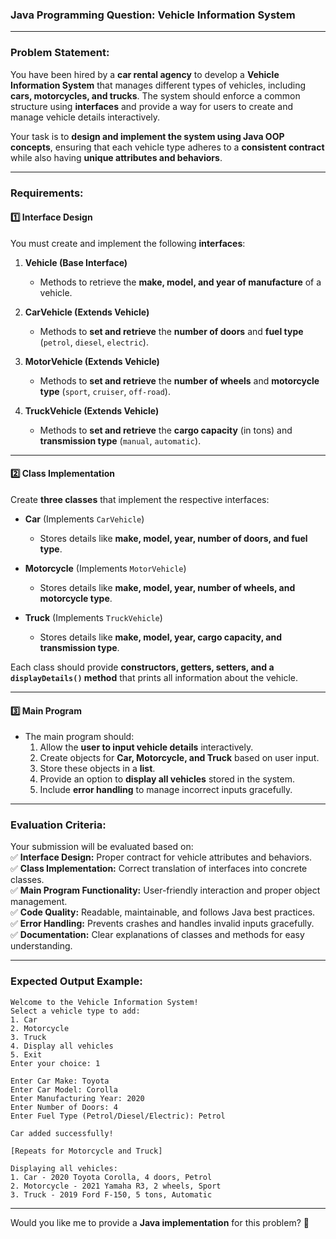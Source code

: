 ### **Java Programming Question: Vehicle Information System**  

---
  
### **Problem Statement:**  
You have been hired by a **car rental agency** to develop a **Vehicle Information System** that manages different types of vehicles, including **cars, motorcycles, and trucks**. The system should enforce a common structure using **interfaces** and provide a way for users to create and manage vehicle details interactively.  

Your task is to **design and implement the system using Java OOP concepts**, ensuring that each vehicle type adheres to a **consistent contract** while also having **unique attributes and behaviors**.  

---
  
### **Requirements:**
  
#### **1️⃣ Interface Design**  
You must create and implement the following **interfaces**:  

1. **Vehicle (Base Interface)**  
   - Methods to retrieve the **make, model, and year of manufacture** of a vehicle.  
     
2. **CarVehicle (Extends Vehicle)**  
   - Methods to **set and retrieve** the **number of doors** and **fuel type** (`petrol`, `diesel`, `electric`).  

3. **MotorVehicle (Extends Vehicle)**  
   - Methods to **set and retrieve** the **number of wheels** and **motorcycle type** (`sport`, `cruiser`, `off-road`).  

4. **TruckVehicle (Extends Vehicle)**  
   - Methods to **set and retrieve** the **cargo capacity** (in tons) and **transmission type** (`manual`, `automatic`).  

---
  
#### **2️⃣ Class Implementation**
  
Create **three classes** that implement the respective interfaces:  

- **Car** (Implements `CarVehicle`)  
  - Stores details like **make, model, year, number of doors, and fuel type**.  

- **Motorcycle** (Implements `MotorVehicle`)  
  - Stores details like **make, model, year, number of wheels, and motorcycle type**.  

- **Truck** (Implements `TruckVehicle`)  
  - Stores details like **make, model, year, cargo capacity, and transmission type**.  

Each class should provide **constructors, getters, setters, and a `displayDetails()` method** that prints all information about the vehicle.  

---
  
#### **3️⃣ Main Program**
  
- The main program should:
  1. Allow the **user to input vehicle details** interactively.  
  2. Create objects for **Car, Motorcycle, and Truck** based on user input.  
  3. Store these objects in a **list**.  
  4. Provide an option to **display all vehicles** stored in the system.  
  5. Include **error handling** to manage incorrect inputs gracefully.  

---
  
### **Evaluation Criteria:**  
Your submission will be evaluated based on:  
✅ **Interface Design:** Proper contract for vehicle attributes and behaviors.  
✅ **Class Implementation:** Correct translation of interfaces into concrete classes.  
✅ **Main Program Functionality:** User-friendly interaction and proper object management.  
✅ **Code Quality:** Readable, maintainable, and follows Java best practices.  
✅ **Error Handling:** Prevents crashes and handles invalid inputs gracefully.  
✅ **Documentation:** Clear explanations of classes and methods for easy understanding.  

---
  
### **Expected Output Example:**
```
Welcome to the Vehicle Information System!
Select a vehicle type to add:
1. Car
2. Motorcycle
3. Truck
4. Display all vehicles
5. Exit
Enter your choice: 1

Enter Car Make: Toyota
Enter Car Model: Corolla
Enter Manufacturing Year: 2020
Enter Number of Doors: 4
Enter Fuel Type (Petrol/Diesel/Electric): Petrol

Car added successfully!

[Repeats for Motorcycle and Truck]

Displaying all vehicles:
1. Car - 2020 Toyota Corolla, 4 doors, Petrol
2. Motorcycle - 2021 Yamaha R3, 2 wheels, Sport
3. Truck - 2019 Ford F-150, 5 tons, Automatic
```

---
  
Would you like me to provide a **Java implementation** for this problem? 🚀